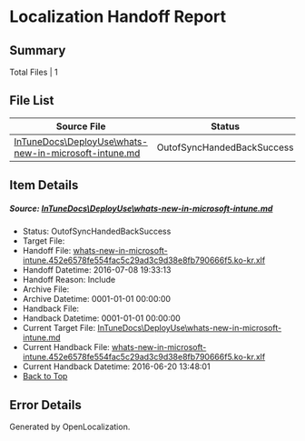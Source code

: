 # <a name='report-top'></a> Localization Handoff Report

## Summary
 Total Files | 1

## File List
 Source File | Status | Details 
 ----------- | ------ | ------- 
 [InTuneDocs\DeployUse\whats-new-in-microsoft-intune.md](https://github.com/Microsoft/IntuneDocs-pr/blob/5c1ebdf41f54e28727328ba30f1b45f6775c39ef/InTuneDocs/DeployUse/whats-new-in-microsoft-intune.md) | OutofSyncHandedBackSuccess | [Details](#74733f7dd3928f5469113138de3d1e93d022116e259)

## Item Details
##### <a name='74733f7dd3928f5469113138de3d1e93d022116e259'></a> Source: [InTuneDocs\DeployUse\whats-new-in-microsoft-intune.md](https://github.com/Microsoft/IntuneDocs-pr/blob/5c1ebdf41f54e28727328ba30f1b45f6775c39ef/InTuneDocs/DeployUse/whats-new-in-microsoft-intune.md)
* Status: OutofSyncHandedBackSuccess
* Target File: 
* Handoff File: [whats-new-in-microsoft-intune.452e6578fe554fac5c29ad3c9d38e8fb790666f5.ko-kr.xlf](https://github.com/Microsoft/EM.handoff/blob/e336ae131f192a35017a62ceb03348b3d8beb487/ol-handoff/Microsoft/IntuneDocs-pr.ko-kr/master/whats-new-in-microsoft-intune.452e6578fe554fac5c29ad3c9d38e8fb790666f5.ko-kr.xlf)
* Handoff Datetime: 2016-07-08 19:33:13
* Handoff Reason: Include
* Archive File: 
* Archive Datetime: 0001-01-01 00:00:00
* Handback File: 
* Handback Datetime: 0001-01-01 00:00:00
* Current Target File: [InTuneDocs\DeployUse\whats-new-in-microsoft-intune.md](https://github.com/Microsoft/IntuneDocs-pr.ko-kr/blob/5ad55d4dba9d51e2fd6f4fbab0692ccb81c86ba1/InTuneDocs/DeployUse/whats-new-in-microsoft-intune.md)
* Current Handback File: [whats-new-in-microsoft-intune.452e6578fe554fac5c29ad3c9d38e8fb790666f5.ko-kr.xlf](https://github.com/Microsoft/EM.handback/blob/1ed66fb01417a62cea81575791fc3cd7da67d5e9/ol-handback/Microsoft/IntuneDocs-pr.ko-kr/master/whats-new-in-microsoft-intune.452e6578fe554fac5c29ad3c9d38e8fb790666f5.ko-kr.xlf)
* Current Handback Datetime: 2016-06-20 13:48:01
* [Back to Top](#report-top)


## Error Details

Generated by OpenLocalization.

